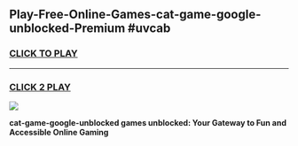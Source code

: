 
## Play-Free-Online-Games-cat-game-google-unblocked-Premium #uvcab
<h3>
<a href="https://premium.freeplayer.one?title=cat-game-google-unblocked&ref=8M">CLICK TO PLAY</a></h3>
<hr>

<h3>
<a href="https://premium.freeplayer.one?title=cat-game-google-unblocked&ref=8M">CLICK 2 PLAY</a>
  
</h3>

<a href="https://premium.freeplayer.one?title=cat-game-google-unblocked&ref=8M"><img src="https://clearcache.store/games.png"></a>


**cat-game-google-unblocked games unblocked: Your Gateway to Fun and Accessible Online Gaming**
